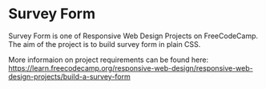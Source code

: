# Survey Form

Survey Form is one of Responsive Web Design Projects on FreeCodeCamp.
The aim of the project is to build survey form in plain CSS.

More informaion on project requirements can be found here:
https://learn.freecodecamp.org/responsive-web-design/responsive-web-design-projects/build-a-survey-form
